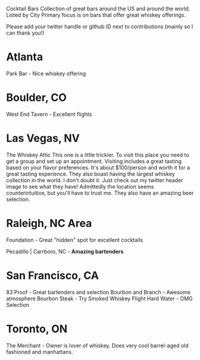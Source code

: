 Cocktail Bars
Collection of great bars around the US and around the world. Listed by City
Primary focus is on bars that offer great whiskey offerings.

Please add your twitter handle or github ID next to contributions (mainly so I can thank you!)

# Atlanta
Park Bar - Nice whiskey offering

# Boulder, CO
West End Tavern - Excellent flights

# Las Vegas, NV

The Whiskey Attic
This one is a little trickier. To visit this place you need to get a group and set up an appointment. Visiting includes a great tasting based on your flavor preferences. It's about $100/person and worth it for a great tasting experience.
They also boast having the largest whiskey collection in the world. I don't doubt it. Just check out my twitter header image to see what they have! Admittedly the location seems counterintuitive, but you'll have to trust me. They also have an amazing beer selection.

# Raleigh, NC Area
Foundation - Great "hidden" spot for excellent cocktails

Pecadillo | Carrboro, NC - **Amazing bartenders**



# San Francisco, CA

83 Proof - Great bartenders and selection
Bourbon and Branch - Awesome atmosphere
Bourbon Steak - Try Smoked Whiskey Flight
Hard Water - OMG Selection

# Toronto, ON

The Merchant - Owner is lover of whiskey. Does very cool barrel-aged old fashioned and manhattans.

